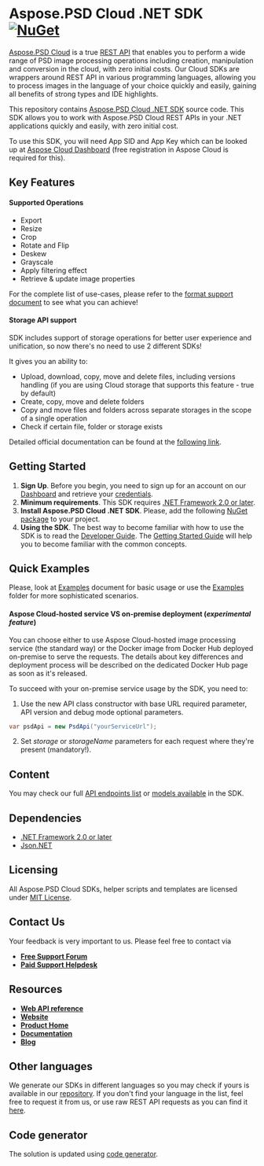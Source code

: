 # Aspose.PSD Cloud .NET SDK [![NuGet](https://img.shields.io/nuget/v/Aspose.PSD-Cloud.svg)](https://www.nuget.org/packages/Aspose.PSD-Cloud/)
[Aspose.PSD Cloud](https://products.aspose.cloud/psd) is a true [REST API](https://apireference.aspose.cloud/psd/) that enables you to perform a wide range of PSD image processing operations including creation, manipulation and conversion in the cloud, with zero initial costs. Our Cloud SDKs are wrappers around REST API in various programming languages, allowing you to process images in the language of your choice quickly and easily, gaining all benefits of strong types and IDE highlights. 

This repository contains [Aspose.PSD Cloud .NET SDK](https://products.aspose.cloud/psd/net) source code. This SDK allows you to work with Aspose.PSD Cloud REST APIs in your .NET applications quickly and easily, with zero initial cost.

To use this SDK, you will need App SID and App Key which can be looked up at [Aspose Cloud Dashboard](https://dashboard.aspose.cloud/#/apps) (free registration in Aspose Cloud is required for this).

## Key Features
#### Supported Operations
* Export
* Resize
* Crop
* Rotate and Flip
* Deskew
* Grayscale
* Apply filtering effect
* Retrieve & update image properties

For the complete list of use-cases, please refer to the [format support document](https://docs.aspose.cloud/display/psd/Supported+File+Formats) to see what you can achieve!

#### Storage API support
SDK includes support of storage operations for better user experience and unification, so now there's no need to use 2 different SDKs!

It gives you an ability to:
* Upload, download, copy, move and delete files, including versions handling (if you are using Cloud storage that supports this feature - true by default)
* Create, copy, move and delete folders
* Copy and move files and folders across separate storages in the scope of a single operation
* Check if certain file, folder or storage exists

Detailed official documentation can be found at the [following link](https://docs.aspose.cloud/display/psdcloud).

## Getting Started
1. **Sign Up**. Before you begin, you need to sign up for an account on our [Dashboard](https://dashboard.aspose.cloud/) and retrieve your [credentials](https://dashboard.aspose.cloud/#/apps).
2. **Minimum requirements**. This SDK requires [.NET Framework 2.0 or later](https://dotnet.microsoft.com/download).
3. **Install Aspose.PSD Cloud .NET SDK**. Please, add the following [NuGet package](https://www.nuget.org/packages/Aspose.PSD-Cloud/) to your project.
4. **Using the SDK**. The best way to become familiar with how to use the SDK is to read the [Developer Guide](https://docs.aspose.cloud/display/psdcloud/Developer+Guide). The [Getting Started Guide](https://docs.aspose.cloud/display/psdcloud/Getting+Started) will help you to become familiar with the common concepts.

## Quick Examples
Please, look at [Examples](EXAMPLES.md) document for basic usage or use the [Examples](Examples) folder for more sophisticated scenarios.

#### Aspose Cloud-hosted service VS on-premise deployment (*experimental feature*)
You can choose either to use Aspose Cloud-hosted image processing service (the standard way) or the Docker image from Docker Hub deployed on-premise to serve the requests.
The details about key differences and deployment process will be described on the dedicated Docker Hub page as soon as it's released.

To succeed with your on-premise service usage by the SDK, you need to:
1. Use the new API class constructor with base URL required parameter, API version and debug mode optional parameters.
```csharp
var psdApi = new PsdApi("yourServiceUrl");
```
2. Set *storage* or *storageName* parameters for each request where they're present (mandatory!).

## Content
You may check our full [API endpoints list](docs/API_README.md#documentation-for-api-endpoints) or [models available](docs/API_README.md#documentation-for-models) in the SDK.

## Dependencies
* [.NET Framework 2.0 or later](https://dotnet.microsoft.com/download)
* [Json.NET](https://www.nuget.org/packages/Newtonsoft.Json/)

## Licensing
All Aspose.PSD Cloud SDKs, helper scripts and templates are licensed under [MIT License](LICENSE).

## Contact Us
Your feedback is very important to us. Please feel free to contact via
+ [**Free Support Forum**](https://forum.aspose.cloud/c/psd)
+ [**Paid Support Helpdesk**](https://helpdesk.aspose.cloud/)

## Resources
+ [**Web API reference**](https://apireference.aspose.cloud/psd/)
+ [**Website**](https://www.aspose.cloud)
+ [**Product Home**](https://products.aspose.cloud/psd)
+ [**Documentation**](https://docs.aspose.cloud/display/psdcloud/Home)
+ [**Blog**](https://blog.aspose.cloud/category/aspose-products/aspose.psd-cloud/)

## Other languages
We generate our SDKs in different languages so you may check if yours is available in our [repository](https://github.com/aspose-psd-cloud). If you don't find your language in the list, feel free to request it from us, or use raw REST API requests as you can find it [here](https://products.aspose.cloud/psd/curl).

## Code generator
The solution is updated using [code generator](https://github.com/aspose-psd-cloud/aspose-psd-cloud-codegen).